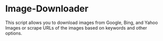 # Image-Downloader
This script allows you to download images from Google, Bing, and Yahoo Images or scrape URLs of the images based on keywords and other options.
